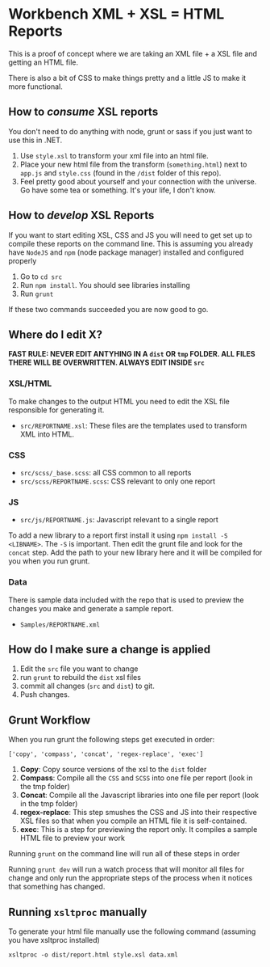 # Workbench XML + XSL = HTML Reports

This is a proof of concept where we are taking an XML file + a XSL file and getting an HTML file. 

There is also a bit of CSS to make things pretty and a little JS to make it more functional.

## How to *consume* XSL reports

You don't need to do anything with node, grunt or sass if you just want to use this in .NET.

1. Use `style.xsl` to transform your xml file into an html file.
2. Place your new html file from the transform (`something.html`) next to `app.js` and `style.css` (found in the `/dist` folder of this repo).  
3. Feel pretty good about yourself and your connection with the universe. Go have some tea or something. It's your life, I don't know.

## How to *develop* XSL Reports

If you want to start editing XSL, CSS and JS you will need to get set up to compile these reports on the command line. This is assuming you already have `NodeJS` and `npm` (node package manager) installed and configured properly

1. Go to `cd src`
2. Run `npm install`. You should see libraries installing
3. Run `grunt`

If these two commands succeeded you are now good to go.

## Where do I edit X?

**FAST RULE: NEVER EDIT ANTYHING IN A `dist` OR `tmp` FOLDER. ALL FILES THERE WILL BE OVERWRITTEN. ALWAYS EDIT INSIDE `src`**

### XSL/HTML

To make changes to the output HTML you need to edit the XSL file responsible for generating it. 

* `src/REPORTNAME.xsl`: These files are the templates used to transform XML into HTML. 

### CSS

* `src/scss/_base.scss`: all CSS common to all reports
* `src/scss/REPORTNAME.scss`: CSS relevant to only one report

### JS

* `src/js/REPORTNAME.js`: Javascript relevant to a single report

To add a new library to a report first install it using `npm install -S <LIBNAME>`. The `-S` is important. Then edit the grunt file and look for the `concat` step. Add the path to your new library here and it will be compiled for you when you run grunt.

### Data

There is sample data included with the repo that is used to preview the changes you make and generate a sample report. 

* `Samples/REPORTNAME.xml`

## How do I make sure a change is applied

1. Edit the `src` file you want to change
2. run `grunt` to rebuild the `dist` xsl files
3. commit all changes (`src` and `dist`) to git.
4. Push changes.

## Grunt Workflow

When you run grunt the following steps get executed in order:

`['copy', 'compass', 'concat', 'regex-replace', 'exec']`

1. **Copy**: Copy source versions of the xsl to the `dist` folder
2. **Compass**: Compile all the `CSS` and `SCSS` into one file per report (look in the tmp folder)
3. **Concat**: Compile all the Javascript libraries into one file per report (look in the tmp folder)
4. **regex-replace**: This step smushes the CSS and JS into their respective XSL files so that when you compile an HTML file it is self-contained.
5. **exec**: This is a step for previewing the report only. It compiles a sample HTML file to preview your work

Running `grunt` on the command line will run all of these steps in order

Running `grunt dev` will run a watch process that will monitor all files for change and only run the appropriate steps of the process when it notices that something has changed.

## Running `xsltproc` manually

To generate your html file manually use the following command (assuming you have xsltproc installed)

```
xsltproc -o dist/report.html style.xsl data.xml
```